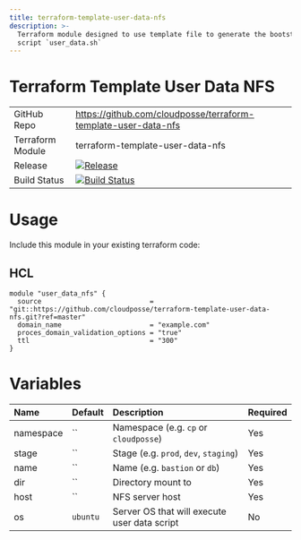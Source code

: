 ```yaml
---
title: terraform-template-user-data-nfs
description: >-
  Terraform module designed to use template file to generate the bootstrap shell
  script `user_data.sh`
---
```


# Terraform Template User Data NFS

|                  |                                                                                                                                                                              |
|:-----------------|:-----------------------------------------------------------------------------------------------------------------------------------------------------------------------------|
| GitHub Repo      | <https://github.com/cloudposse/terraform-template-user-data-nfs>                                                                                                             |
| Terraform Module | terraform-template-user-data-nfs                                                                                                                                             |
| Release          | [![Release](https://img.shields.io/github/release/cloudposse/terraform-template-user-data-nfs.svg)](https://github.com/cloudposse/terraform-template-user-data-nfs/releases) |
| Build Status     | [![Build Status](https://travis-ci.org/cloudposse/terraform-template-user-data-nfs.svg?branch=master)](https://travis-ci.org/cloudposse/terraform-template-user-data-nfs)    |

# Usage

Include this module in your existing terraform code:

## HCL

```hcl
module "user_data_nfs" {
  source                           = "git::https://github.com/cloudposse/terraform-template-user-data-nfs.git?ref=master"
  domain_name                      = "example.com"
  proces_domain_validation_options = "true"
  ttl                              = "300"
}
```

# Variables

| Name      | Default  | Description                                  | Required |
|:----------|:---------|:---------------------------------------------|:---------|
| namespace | ``       | Namespace (e.g. `cp` or `cloudposse`)        | Yes      |
| stage     | ``       | Stage (e.g. `prod`, `dev`, `staging`)        | Yes      |
| name      | ``       | Name (e.g. `bastion` or `db`)                | Yes      |
| dir       | ``       | Directory mount to                           | Yes      |
| host      | ``       | NFS server host                              | Yes      |
| os        | `ubuntu` | Server OS that will execute user data script | No       |
